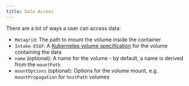 ```yaml
---
title: Data Access
---
```

There are a lot of ways a user can access data:

* `Metagrid`: The path to mount the volume inside the container
* `Intake-ESGF`: A [Kubernetes volume specification](https://kubernetes.io/docs/concepts/storage/volumes/) for the volume containing the data
* `name` (optional): A name for the volume - by default, a name is derived from the `mountPath`
* `mountOptions` (optional): Options for the volume mount, e.g. `mountPropagation` for `hostPath` volumes

